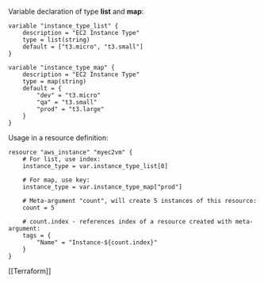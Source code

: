 Variable declaration of type **list** and **map**:
```hcl
variable "instance_type_list" {
	description = "EC2 Instance Type"
	type = list(string)
	default = ["t3.micro", "t3.small"]
}

variable "instance_type_map" {
	description = "EC2 Instance Type"
	type = map(string)
	default = {
		"dev" = "t3.micro"
		"qa" = "t3.small"
		"prod" = "t3.large"
	}
}
```

Usage in a resource definition:
```hcl
resource "aws_instance" "myec2vm" {
	# For list, use index:
	instance_type = var.instance_type_list[0] 
	
	# For map, use key:
	instance_type = var.instance_type_map["prod"] 
	
	# Meta-argument "count", will create 5 instances of this resource:
	count = 5

	# count.index - references index of a resource created with meta-argument:
	tags = {
		"Name" = "Instance-${count.index}"
	}
}
```


[[Terraform]]